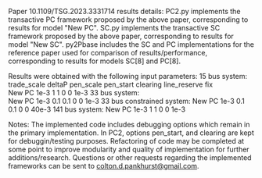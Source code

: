 Paper 10.1109/TSG.2023.3331714 results details:
  PC2.py implements the transactive PC framework proposed by the above paper, corresponding to results for model "New PC".
  SC.py implements the transactive SC framework proposed by the above paper, corresponding to results for model "New SC".
  py2Pbase includes the SC and PC implementations for the reference paper used for comparison of results/performance, corresponding to results for models SC[8] and PC[8].

  Results were obtained with the following input parameters:
    15 bus system:
                    trade_scale    deltaP    pen_scale    pen_start    clearing    line_reserve fix    
      New PC        1e-3           1         1            0            0           1e-3
    33 bus system:       
      New PC        1e-3           0.1       0.1          0            0           1e-3
    33 bus constrained system:
      New PC        1e-3           0.1       0.1          0            0           40e-3
    141 bus system:
      New PC        1e-3           1         1            0            0           1e-3

Notes:
  The implemented code includes debugging options which remain in the primary implementation. In PC2, options pen_start, and clearing are kept for debuggin/testing purposes. 
  Refactoring of code may be completed at some point to improve modularity and quality of implementation for further additions/research.
  Questions or other requests regarding the implemented frameworks can be sent to colton.d.pankhurst@gmail.com.

